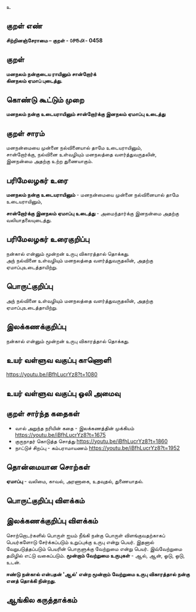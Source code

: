 உ

## குறள் எண் 

**சிற்றினஞ்சேராமை – குறள் - ௦௪௫௮ - 0458**  

## குறள் 

**மனநலம் நன்குடைய ராயினும் சான்றோர்க்  
கினநலம் ஏமாப் புடைத்து.**

## கொண்டு கூட்டும் முறை

**மனநலம் நன்கு உடையராயினும் சான்றோர்க்கு இனநலம் ஏமாப்பு உடைத்து**

## குறள் சாரம் 

மனநன்மையை முன்னை நல்வினையால் தாமே உடையராயினும்,    
சான்றோர்க்கு,
நல்வினை உள்வழியும் மனநலத்தை வளர்த்துவருதலின்,  
இனநன்மை அதற்கு உற்ற துணையாகும்.  

## பரிமேலழகர் உரை

**மனநலம் நன்கு உடையராயினும்** -  மனநன்மையை முன்னை நல்வினையால் தாமே உடையராயினும்,  

**சான்றோர்க்கு இனநலம் ஏமாப்பு உடைத்து** -  அமைந்தார்க்கு இனநன்மை அதற்கு வலியாதலையுடைத்து.   

## பரிமேலழகர் உரைகுறிப்பு   

நன்கால் என்னும் மூன்றன் உருபு விகாரத்தால் தொக்கது.  
அந் நல்வினை உள்வழியும் மனநலத்தை வளர்த்துவருதலின், அதற்கு ஏமாப்புஉடைத்தாயிற்று.  

## பொருட்குறிப்பு 

அந் நல்வினை உள்வழியும் மனநலத்தை வளர்த்துவருதலின், அதற்கு ஏமாப்புஉடைத்தாயிற்று.  

## இலக்கணக்குறிப்பு  

நன்கால் என்னும் மூன்றன் உருபு விகாரத்தால் தொக்கது.    

## உயர் வள்ளுவ வகுப்பு காணொளி

https://youtu.be/iBfhLucrYz8?t=1080

## உயர் வள்ளுவ வகுப்பு ஒலி அமைவு 

 
## குறள் சார்ந்த கதைகள் 

* வால் அறுந்த நரியின் கதை  - இலக்கணத்தின் முக்கியம்   https://youtu.be/iBfhLucrYz8?t=1675   
* குருநாதர் கொடுத்த சொத்து     https://youtu.be/iBfhLucrYz8?t=1860    
* நாட்டுச் சிறப்பு - கம்பராமாயணம்     https://youtu.be/iBfhLucrYz8?t=1952   

## தொன்மையான சொற்கள்

**ஏமாப்பு** - வலிமை, காவல், அரணாகை, உதவுதல், துணையாதல்.  

## பொருட்குறிப்பு விளக்கம்


## இலக்கணக்குறிப்பு விளக்கம்

சொற்றொடர்களில் பொருள் ஐயம் நீங்கி நன்கு பொருள் விளங்குவதற்காகப் பெயர்களோடு சேர்க்கப்படும் உறுப்புக்கு உருபு என்று பெயர். இதனால் வேறுபடுத்தப்படும் பெயரின் பொருளுக்கு வேற்றுமை என்று பெயர். இவ்வேற்றுமை தமிழில் எட்டு வகைப்படும். **மூன்றாம் வேற்றுமை உருபுகள்** - ஆல், ஆன், ஓடு, ஒடு, உடன்.  

**ஈண்டு நன்கால் என்பதன் 'ஆல்' என்ற மூன்றாம் வேற்றுமை உருபு விகாரத்தால் நன்கு எனத் தொக்கி நின்றது.** 

## ஆங்கில கருத்தாக்கம் 


